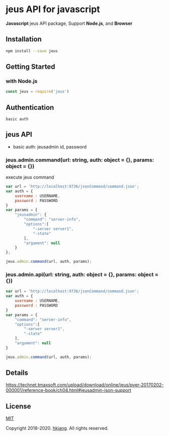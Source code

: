 # jeus API for javascript

**Javascript** jeus API package, Support **Node.js**, and **Browser**

## Installation

```bash
npm install --save jeus
```

## Getting Started

### with Node.js

```javascript
const jeus = require('jeus')

```

## Authentication

```
basic auth
```

## jeus API

* basic auth: jeusadmin id, password

### jeus.admin.command(url: string, auth: object = {}, params: object = {})

execute jeus command 

```javascript
var url = 'http://localhost:9736/jsonCommand/command.json';
var auth = {
    username : USERNAME,
    password : PASSWORD
}
var params = {
    "jeusadmin": {
        "command": "server-info",
        "options":[
            "-server server1",
            "-state"
        ],
        "argument": null
    }
};

jeus.admin.command(url, auth, params);
```
### jeus.admin.api(url: string, auth: object = {}, params: object = {})

```javascript
var url = 'http://localhost:9736/jsonCommand/command.json';
var auth = {
    username : USERNAME,
    password : PASSWORD
}
var params = {
    "command": "server-info",
    "options":[
        "-server server1",
        "-state"
    ],
    "argument": null
}

jeus.admin.command(url, auth, params);
```
## Details 
https://technet.tmaxsoft.com/upload/download/online/jeus/pver-20170202-000001/reference-book/ch04.html#jeusadmin-json-support

## License

[MIT](https://github.com/hkjang/jeus/blob/master/LICENSE)

Copyright 2018-2020. [hkjang](https://github.com/hkjang). All rights reserved.
